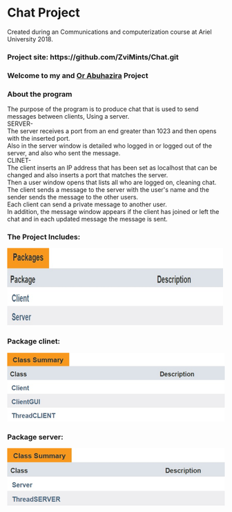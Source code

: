 <h1>Chat Project</h1>  
Created during an Communications and computerization course at Ariel University 2018.
<h3>Project site: <a>https://github.com/ZviMints/Chat.git</a></h3>
<h3>Welcome to my and <a href="https://github.com/orabu103">Or Abuhazira</a> Project</h3>
<h3>About the program</h3>

The purpose of the program is to produce chat that is used to send messages between clients, Using a server.
<br>
SERVER-
</br>
The server receives a port from an end greater than 1023 and then opens with the inserted port.
</br>
Also in the server window is detailed who logged in or logged out of the server, and also who sent the message.
</br>
CLINET-
</br>
The client inserts an IP address that has been set as localhost that can be changed and also inserts a port that matches the server.
</br>
Then a user window opens that lists all who are logged on, cleaning chat.
</br>
The client sends a message to the server with the user's name and the sender sends the message to the other users.
</br>
Each client can send a private message to another user.
</br>
In addition, the message window appears if the client has joined or left the chat and in each updated message the message is sent.
</br>



<h3>The Project Includes:</h3>
<img src="./img/packages.jpg" width="500px" height="180px" >
<h3>Package clinet:</h3>
<img src="./img/clientpackag.jpg">
<h3>Package server:</h3>
<img src="./img/serverpackag.jpg">



